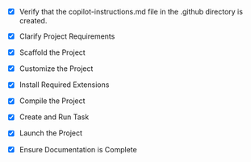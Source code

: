 <!-- Use this file to provide workspace-specific custom instructions to Copilot. For more details, visit https://code.visualstudio.com/docs/copilot/copilot-customization#_use-a-githubcopilotinstructionsmd-file -->
- [x] Verify that the copilot-instructions.md file in the .github directory is created.

- [x] Clarify Project Requirements
	<!-- Backend-first monorepo for CEERION Mail with Turborepo + pnpm workspaces, TypeScript, Fastify API, OpenAPI contracts -->

- [x] Scaffold the Project
	<!-- Created complete monorepo structure with Turborepo + pnpm workspaces, apps, packages, and configurations -->

- [x] Customize the Project
	<!-- Added comprehensive mail-specific types, API routes, OpenAPI contracts, and SDK generation -->

- [x] Install Required Extensions
	<!-- No specific extensions required for this setup -->

- [x] Compile the Project
	<!-- Successfully built all packages and apps, resolved TypeScript configuration issues -->

- [x] Create and Run Task
	<!-- API server running at http://localhost:4000 with health endpoints and OpenAPI documentation -->

- [x] Launch the Project
	<!-- API server launched and running successfully with Docker infrastructure -->

- [x] Ensure Documentation is Complete
	<!-- README.md and copilot-instructions.md created with comprehensive project information -->
